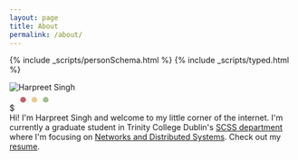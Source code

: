 ```yaml
---
layout: page
title: About
permalink: /about/
---
```

{% include _scripts/personSchema.html %}
{% include _scripts/typed.html %}
<div class="mdl-grid">
<div class="mdl-cell mdl-cell--5-col">
<img src="../images/me.jpg" class="shadowDepth1" alt="Harpreet Singh"/>
</div>
<div class="text mdl-cell mdl-cell--7-col card card__padding shadowDepth1">
<div class="bar">
    <svg height="20" width="100">
     	<circle cx="24" cy="14" r="5" fill="#bf616a" />
        <circle cx="44" cy="14" r="5" fill="#ebcb8b" />
        <circle cx="64" cy="14" r="5" fill="#a3be8c" />
    </svg>
</div>
$ <span class="element"></span> 
</div>
<div class="mdl-cell mdl-cell--12-col card card__padding shadowDepth1">
Hi! I'm Harpreet Singh and welcome to my little corner of the internet. I'm currently a graduate student in Trinity College Dublin's <a href="https://www.scss.tcd.ie/">SCSS department</a> where I'm focusing on <a href="https://www.scss.tcd.ie/postgraduate/mscnds/">Networks and Distributed Systems</a>. Check out my <a href="../HarpreetSinghCV.pdf">resume</a>.
</div>
</div>
